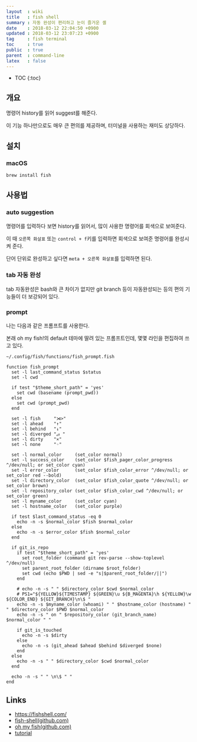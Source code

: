 ```yaml
---
layout  : wiki
title   : fish shell
summary : 자동 완성이 편리하고 눈이 즐거운 셸
date    : 2018-03-12 22:04:50 +0900
updated : 2018-03-12 23:07:23 +0900
tag     : fish terminal
toc     : true
public  : true
parent  : command-line
latex   : false
---
```

* TOC
{:toc}

## 개요

명령어 history를 읽어 suggest를 해준다.

이 기능 하나만으로도 매우 큰 편의를 제공하며, 터미널을 사용하는 재미도 상당하다.

## 설치

### macOS

```sh
brew install fish
```

## 사용법

### auto suggestion

명령어를 입력하다 보면 history를 읽어서, 많이 사용한 명령어를 회색으로 보여준다.

이 때 `오른쪽 화살표` 또는 `control + f`키를 입력하면 회색으로 보여준 명령어를 완성시켜 준다.

단어 단위로 완성하고 싶다면 `meta + 오른쪽 화살표`를 입력하면 된다.

### tab 자동 완성

tab 자동완성은 bash와 큰 차이가 없지만 git branch 등이 자동완성되는 등의 편의 기능들이 더 보강되어 있다.

### prompt

나는 다음과 같은 프롬프트를 사용한다.

본래 oh my fish!의 default 테마에 딸려 있는 프롬프트인데, 몇몇 라인을 편집하여 쓰고 있다.

`~/.config/fish/functions/fish_prompt.fish`

```fish
function fish_prompt
  set -l last_command_status $status
  set -l cwd

  if test "$theme_short_path" = 'yes'
    set cwd (basename (prompt_pwd))
  else
    set cwd (prompt_pwd)
  end

  set -l fish     "⋊>"
  set -l ahead    "↑"
  set -l behind   "↓"
  set -l diverged "⥄ "
  set -l dirty    "⨯"
  set -l none     "◦"

  set -l normal_color     (set_color normal)
  set -l success_color    (set_color $fish_pager_color_progress ^/dev/null; or set_color cyan)
  set -l error_color      (set_color $fish_color_error ^/dev/null; or set_color red --bold)
  set -l directory_color  (set_color $fish_color_quote ^/dev/null; or set_color brown)
  set -l repository_color (set_color $fish_color_cwd ^/dev/null; or set_color green)
  set -l myname_color     (set_color cyan)
  set -l hostname_color   (set_color purple)

  if test $last_command_status -eq 0
    echo -n -s $normal_color $fish $normal_color
  else
    echo -n -s $error_color $fish $normal_color
  end

  if git_is_repo
    if test "$theme_short_path" = 'yes'
      set root_folder (command git rev-parse --show-toplevel ^/dev/null)
      set parent_root_folder (dirname $root_folder)
      set cwd (echo $PWD | sed -e "s|$parent_root_folder/||")
    end

    # echo -n -s " " $directory_color $cwd $normal_color
    # PS1="${YELLOW}${TIMESTAMP} ${GREEN}\u ${B_MAGENTA}\h ${YELLOW}\w ${COLOR_END} ${GIT_BRANCH}\n\$ "
    echo -n -s $myname_color (whoami) " " $hostname_color (hostname) " " $directory_color $PWD $normal_color
    echo -n -s " on " $repository_color (git_branch_name) $normal_color " "

    if git_is_touched
      echo -n -s $dirty
    else
      echo -n -s (git_ahead $ahead $behind $diverged $none)
    end
  else
    echo -n -s " " $directory_color $cwd $normal_color
  end

  echo -n -s " " \n\$ " "
end
```

## Links

* <https://fishshell.com/>
* [fish-shell(github.com)](https://github.com/fish-shell/fish-shell)
* [oh my fish(github.com)](https://github.com/oh-my-fish/oh-my-fish)
* [tutorial](https://fishshell.com/docs/current/tutorial.html)

